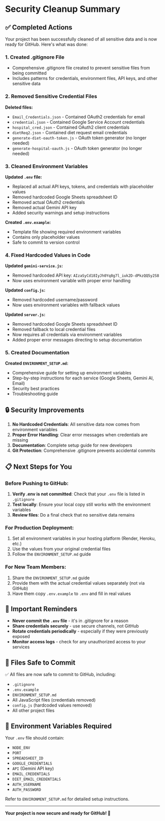 # Security Cleanup Summary

## ✅ Completed Actions

Your project has been successfully cleaned of all sensitive data and is now ready for GitHub. Here's what was done:

### 1. Created .gitignore File
- Comprehensive .gitignore file created to prevent sensitive files from being committed
- Includes patterns for credentials, environment files, API keys, and other sensitive data

### 2. Removed Sensitive Credential Files
**Deleted files:**
- `Email_Credentials.json` - Contained OAuth2 credentials for email
- `credential.json` - Contained Google Service Account credentials
- `hospital_cred.json` - Contained OAuth2 client credentials
- `dietReq2.json` - Contained diet request email credentials
- `generate-diet-oauth-token.js` - OAuth token generator (no longer needed)
- `generate-hospital-oauth.js` - OAuth token generator (no longer needed)

### 3. Cleaned Environment Variables
**Updated `.env` file:**
- Replaced all actual API keys, tokens, and credentials with placeholder values
- Removed hardcoded Google Sheets spreadsheet ID
- Removed actual OAuth2 credentials
- Removed actual Gemini API key
- Added security warnings and setup instructions

**Created `.env.example`:**
- Template file showing required environment variables
- Contains only placeholder values
- Safe to commit to version control

### 4. Fixed Hardcoded Values in Code
**Updated `gemini-service.js`:**
- Removed hardcoded API key: `AIzaSyCd18IyJh0Yq8g7l_iuk2D-dPkzQQ5y2S8`
- Now uses environment variable with proper error handling

**Updated `config.js`:**
- Removed hardcoded username/password
- Now uses environment variables with fallback values

**Updated `server.js`:**
- Removed hardcoded Google Sheets spreadsheet ID
- Removed fallback to local credential files
- Now requires all credentials via environment variables
- Added proper error messages directing to setup documentation

### 5. Created Documentation
**Created `ENVIRONMENT_SETUP.md`:**
- Comprehensive guide for setting up environment variables
- Step-by-step instructions for each service (Google Sheets, Gemini AI, Email)
- Security best practices
- Troubleshooting guide

## 🔒 Security Improvements

1. **No Hardcoded Credentials**: All sensitive data now comes from environment variables
2. **Proper Error Handling**: Clear error messages when credentials are missing
3. **Documentation**: Complete setup guide for new developers
4. **Git Protection**: Comprehensive .gitignore prevents accidental commits

## 📋 Next Steps for You

### Before Pushing to GitHub:
1. **Verify .env is not committed**: Check that your `.env` file is listed in `.gitignore`
2. **Test locally**: Ensure your local copy still works with the environment variables
3. **Review files**: Do a final check that no sensitive data remains

### For Production Deployment:
1. Set all environment variables in your hosting platform (Render, Heroku, etc.)
2. Use the values from your original credential files
3. Follow the `ENVIRONMENT_SETUP.md` guide

### For New Team Members:
1. Share the `ENVIRONMENT_SETUP.md` guide
2. Provide them with the actual credential values separately (not via GitHub)
3. Have them copy `.env.example` to `.env` and fill in real values

## 🚨 Important Reminders

- **Never commit the `.env` file** - it's in .gitignore for a reason
- **Share credentials securely** - use secure channels, not GitHub
- **Rotate credentials periodically** - especially if they were previously exposed
- **Monitor access logs** - check for any unauthorized access to your services

## 📁 Files Safe to Commit

✅ All files are now safe to commit to GitHub, including:
- `.gitignore`
- `.env.example`
- `ENVIRONMENT_SETUP.md`
- All JavaScript files (credentials removed)
- `config.js` (hardcoded values removed)
- All other project files

## 🔧 Environment Variables Required

Your `.env` file should contain:
- `NODE_ENV`
- `PORT`
- `SPREADSHEET_ID`
- `GOOGLE_CREDENTIALS`
- `API` (Gemini API key)
- `EMAIL_CREDENTIALS`
- `DIET_EMAIL_CREDENTIALS`
- `AUTH_USERNAME`
- `AUTH_PASSWORD`

Refer to `ENVIRONMENT_SETUP.md` for detailed setup instructions.

---

**Your project is now secure and ready for GitHub! 🎉**
